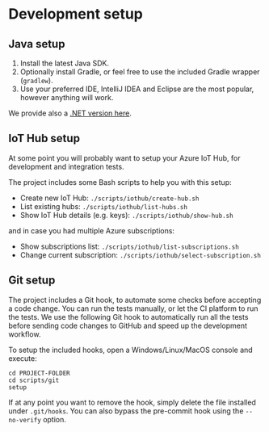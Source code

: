 Development setup
=================

## Java setup

1. Install the latest Java SDK.
2. Optionally install Gradle, or feel free to use the included Gradle 
   wrapper (`gradlew`).
3. Use your preferred IDE, IntelliJ IDEA and Eclipse are the most popular, 
   however anything will work.

We provide also a [.NET version here](https://github.com/Azure/device-simulation-dotnet).

## IoT Hub setup

At some point you will probably want to setup your Azure IoT Hub, for 
development and integration tests.

The project includes some Bash scripts to help you with this setup:

* Create new IoT Hub: `./scripts/iothub/create-hub.sh`
* List existing hubs: `./scripts/iothub/list-hubs.sh`
* Show IoT Hub details (e.g. keys): `./scripts/iothub/show-hub.sh`

and in case you had multiple Azure subscriptions:

* Show subscriptions list: `./scripts/iothub/list-subscriptions.sh`
* Change current subscription: `./scripts/iothub/select-subscription.sh`

## Git setup

The project includes a Git hook, to automate some checks before accepting a 
code change. You can run the tests manually, or let the CI platform to run 
the tests. We use the following Git hook to automatically run all the tests
before sending code changes to GitHub and speed up the development workflow.

To setup the included hooks, open a Windows/Linux/MacOS console and execute:

```
cd PROJECT-FOLDER
cd scripts/git
setup
```

If at any point you want to remove the hook, simply delete the file installed 
under `.git/hooks`. You can also bypass the pre-commit hook using the 
`--no-verify` option.